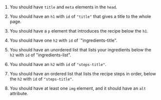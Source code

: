 1. You should have `title` and `meta` elements in the `head`.

1. You should have an `h1` with `id` of `"title"` that gives a title to the whole page.

1. You should have a `p` element that introduces the recipe below the `h1`.

1. You should have one `h2` with `id` of `"ingredients-title".

1. You should have an unordered list that lists your ingredients below the `h2` with `id` of "ingredients-list".

1. You should have an `h2` with `id` of `"steps-title"`.

1. You should have an ordered list that lists the recipe steps in order, below the `h2` with `id` of `"steps-title"`.

1. You should have at least one `img` element, and it should have an `alt` attribute.